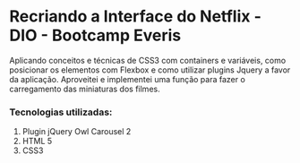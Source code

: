# Recriando a Interface do Netflix - DIO - Bootcamp Everis

Aplicando conceitos e técnicas de CSS3 com containers e variáveis, como posicionar os elementos com Flexbox e como utilizar plugins Jquery a favor da aplicação. 
Aproveitei e implementei uma função para fazer o carregamento das miniaturas dos filmes.

### Tecnologias utilizadas:

1. Plugin jQuery Owl Carousel 2
2. HTML 5
3. CSS3
